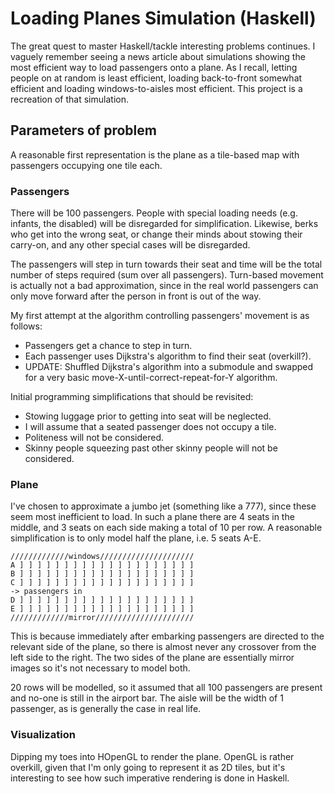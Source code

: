 # Loading Planes Simulation (Haskell)

The great quest to master Haskell/tackle interesting problems continues. I vaguely remember seeing a news article about simulations showing the most efficient way to load passengers onto a plane. As I recall, letting people on at random is least efficient, loading back-to-front somewhat efficient and loading windows-to-aisles most efficient. This project is a recreation of that simulation.

## Parameters of problem

A reasonable first representation is the plane as a tile-based map with passengers occupying one tile each.

### Passengers

There will be 100 passengers. People with special loading needs (e.g. infants, the disabled) will be disregarded for simplification. Likewise, berks who get into the wrong seat, or change their minds about stowing their carry-on, and any other special cases will be disregarded.

The passengers will step in turn towards their seat and time will be the total number of steps required (sum over all passengers). Turn-based movement is actually not a bad approximation, since in the real world passengers can only move forward after the person in front is out of the way.

My first attempt at the algorithm controlling passengers' movement is as follows:
+ Passengers get a chance to step in turn.
+ Each passenger uses Dijkstra's algorithm to find their seat (overkill?).
+ UPDATE: Shuffled Dijkstra's algorithm into a submodule and swapped for a very basic move-X-until-correct-repeat-for-Y algorithm.

Initial programming simplifications that should be revisited:
- Stowing luggage prior to getting into seat will be neglected.
- I will assume that a seated passenger does not occupy a tile.
- Politeness will not be considered.
- Skinny people squeezing past other skinny people will not be considered.

### Plane
I've chosen to approximate a jumbo jet (something like a 777), since these seem most inefficient to load. In such a plane there are 4 seats in the middle, and 3 seats on each side making a total of 10 per row. A reasonable simplification is to only model half the plane, i.e. 5 seats A-E.

    /////////////windows/////////////////////
    A ] ] ] ] ] ] ] ] ] ] ] ] ] ] ] ] ] ] ] ]
    B ] ] ] ] ] ] ] ] ] ] ] ] ] ] ] ] ] ] ] ]
    C ] ] ] ] ] ] ] ] ] ] ] ] ] ] ] ] ] ] ] ]
    -> passengers in
    D ] ] ] ] ] ] ] ] ] ] ] ] ] ] ] ] ] ] ] ]
    E ] ] ] ] ] ] ] ] ] ] ] ] ] ] ] ] ] ] ] ]
    /////////////mirror//////////////////////

This is because immediately after embarking passengers are directed to the relevant side of the plane, so there is almost never any crossover from the left side to the right. The two sides of the plane are essentially mirror images so it's not necessary to model both.

20 rows will be modelled, so it assumed that all 100 passengers are present and no-one is still in the airport bar. The aisle will be the width of 1 passenger, as is generally the case in real life.

### Visualization

Dipping my toes into HOpenGL to render the plane. OpenGL is rather overkill, given that I'm only going to represent it as 2D tiles, but it's interesting to see how such imperative rendering is done in Haskell.

